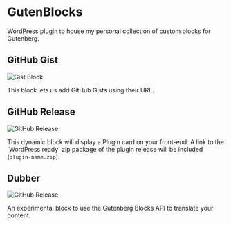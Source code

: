 # GutenBlocks

WordPress plugin to house my personal collection of custom blocks for Gutenberg.

## GitHub Gist

![Gist Block](https://c1.staticflickr.com/5/4725/38682277204_41e3b9ee9d_o.png)

This block lets us add GitHub Gists using their URL.

## GitHub Release

![GitHub Release](https://c1.staticflickr.com/5/4589/39434045721_eb7c49a4db_o.png)

This dynamic block will display a Plugin card on your front-end. A link to the 'WordPress ready' zip package of the plugin release will be included (`plugin-name.zip`).

## Dubber

![GitHub Release](https://cldup.com/-TFW45q_3n.png)

An experimental block to use the Gutenberg Blocks API to translate your content.
